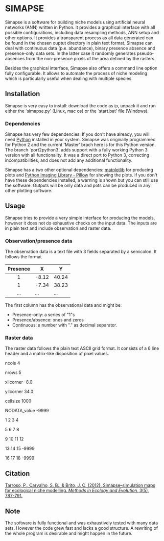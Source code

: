 # SIMAPSE

Simapse is a software for building niche models using artificial neural networks (ANN) written in Python. It provides a graphical interface with all possible configurations, including data resampling methods, ANN setup and other options. It provides a transparent process as all data generated can be found in the chosen ouptut directory in plain text format. Simapse can deal with continuous data (p.e. abundance), binary presence absence and presence-only data sets. In the latter case it randomly generates pseudo-absences from the non-presence pixels of the area defined by the rasters.

Besides the graphical interface, Simapse also offers a command line option fully configurable. It allows to automate the process of niche modeling which is particularly useful when dealing with multiple species.


## Installation

Simapse is very easy to install: download the code as ip, unpack it and run either the 'simapse.py' (Linux, mac os) or the 'start.bat' file (Windows).

### Dependencies

Simapse has very few dependencies. If you don't have already, you will need [Python](https://www.python.org/) installed in your system. Simapse was originally programmed for Python 2 and the current 'Master' brach here is for this Python version. The branch 'port2python3' adds support with a fully working Python 3 version with all functionality. It was a direct port to Python 3, correcting incompatibilities, and does not add any additional functionality.

Simapse has a two other optional dependencies: [matplotlib](https://matplotlib.org/) for producing plots and [Python Imaging Library - Pillow](https://pypi.org/project/Pillow/) for showing the plots. If you don't have these dependencies installed, a warning is shown but you can still use the software. Outputs will be only data and pots can be produced in any other plotting software.

## Usage

Simapse tries to provide a very simple interface for producing the models, however it does not do exhaustive checks on the input data. The inputs are in plain text and include observation and raster data.

### Observation/presence data

The observation data is a text file with 3 fields separated by a semicolon. It follows the format

| Presence |  X  |  Y  |
|:--------:|-----|-----|
|1         |-8.12|40.24|
|1         |-7.34|38.23|
|...       |...  |...  |

The first column has the observational data and might be:
- Presence-only: a series of "1"s
- Presence/absence: ones and zeros
- Continuous: a number with "." as decimal separator.

### Raster data

The raster data follows the plain text ASCII grid format. It consists of a 6 line header and a matrix-like disposition of pixel values.


ncols         4

nrows         5

xllcorner     -8.0

yllcorner     34.0

cellsize      1000

NODATA_value  -9999

1 2 3 4

5 6 7 8

9 10 11 12

13 14 15 -9999

16 17 18 -9999


## Citation

[Tarroso, P., Carvalho, S. B., & Brito, J. C. (2012). Simapse–simulation maps for ecological niche modelling. *Methods in Ecology and Evolution*, 3(5), 787-791.](https://besjournals.onlinelibrary.wiley.com/doi/full/10.1111/j.2041-210X.2012.00210.x)

## Note

The software is fully functional and was exhaustively tested with many data sets. However the code grew fast and lacks a good structure. A rewriting of the whole program is desirable and might happen in the future.
